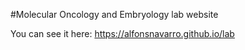 #Molecular Oncology and Embryology lab website



You can see it here: https://alfonsnavarro.github.io/lab
